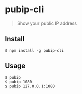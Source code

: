 # pubip-cli

> Show your public IP address


## Install
```
$ npm install -g pubip-cli
```


## Usage
```
$ pubip 
$ pubip 1080
$ pubip 127.0.0.1:1080
```
